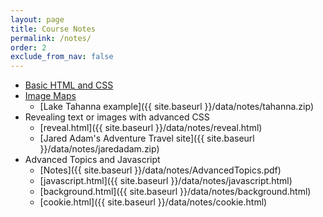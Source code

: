 ```yaml
---
layout: page
title: Course Notes 
permalink: /notes/
order: 2
exclude_from_nav: false
---
```

* [Basic HTML and CSS](https://www.w3schools.com/html/default.asp)
* [Image Maps](https://www.w3schools.com/tags/tag_map.asp)
    * [Lake Tahanna example]({{ site.baseurl }}/data/notes/tahanna.zip)
* Revealing text or images with advanced CSS
    * [reveal.html]({{ site.baseurl }}/data/notes/reveal.html) 
    * [Jared Adam's Adventure Travel site]({{ site.baseurl }}/data/notes/jaredadam.zip) 
* Advanced Topics and Javascript
    * [Notes]({{ site.baseurl }}/data/notes/AdvancedTopics.pdf) 
    * [javascript.html]({{ site.baseurl }}/data/notes/javascript.html) 
    * [background.html]({{ site.baseurl }}/data/notes/background.html) 
    * [cookie.html]({{ site.baseurl }}/data/notes/cookie.html) 
